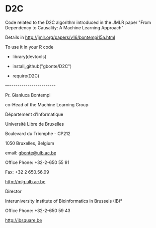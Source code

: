 # D2C

Code related to the D2C algorithm introduced in the JMLR paper 
"From Dependency to Causality: A Machine Learning Approach" 


Details in http://jmlr.org/papers/v16/bontempi15a.html



To use it in your R code

- library(devtools)

- install_github("gbonte/D2C")

- require(D2C)

—-----------------------

Pr. Gianluca Bontempi

co-Head of the Machine Learning Group

Département d'Informatique

Université Libre de Bruxelles

Boulevard du Triomphe - CP212

1050 Bruxelles, Belgium

email: gbonte@ulb.ac.be

Office Phone: +32-2-650 55 91

Fax: +32 2 650.56.09

http://mlg.ulb.ac.be


 
Director

Interuniversity Institute of Bioinformatics in Brussels (IB)²

Office Phone: +32-2-650 59 43

http://ibsquare.be 
